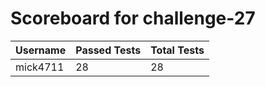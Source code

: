 # Scoreboard for challenge-27
| Username   | Passed Tests | Total Tests |
|------------|--------------|-------------|
| mick4711 | 28 | 28 |

